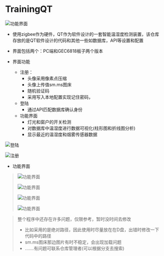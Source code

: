 # TrainingQT

![功能界面](https://mikasae.github.io/Mikasa/other/QT-ico.png)

* 使用zigbee作为硬件，QT作为软件设计的一套智能温湿度检测装置，该仓库存放的是QT软件设计的代码和其他一些如数据库，API等设置和配置
* 界面包括两个：PC端和GEC6818板子两个版本

* 界面功能
  * 注册：
    * 头像采用像素点压缩
    * 头像上传值sm.ms图床
    * 随机验证码
    * 采用写入本地配置实现记住密码，
  * 登陆
    * 通过API匹配数据库确认身份
  * 功能界面
    * 灯光和窗户的开关检测
    * 对数据库中温湿度进行数据可视化(柱形图和折线图分析)
    * 显示最近的温湿度和烟雾传感器数据

![登陆](https://mikasae.github.io/Mikasa/other/QT_login.gif)

![注册](https://mikasae.github.io/Mikasa/other/QT_reg.gif)

* 功能界面

> ![功能界面](https://mikasae.github.io/Mikasa/other/QT-Feature1.jpg)
>
> ![功能界面](https://mikasae.github.io/Mikasa/other/QT-Feature2.jpg)
>
> ![功能界面](https://mikasae.github.io/Mikasa/other/QT-Feature3.jpg)
>
> ![功能界面](https://mikasae.github.io/Mikasa/other/QT-Feature4.jpg)

> 整个程序中还存在许多问题，仅限参考，暂时没时间去修改
>
> * 比如采用的是绝对路径，因此使用时尽量放在在D盘，出错时修改一下代码中的路径
> * sm.ms图床那边图片有时不稳定，会出现加载问题
> * .......有问题可联系仓库管理者(可以根据分支去搜索)

